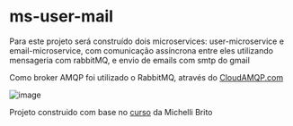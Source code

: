 # ms-user-mail
Para este projeto será construído dois microservices: user-microservice e email-microservice, com comunicação assíncrona entre eles utilizando mensageria com rabbitMQ, e envio de emails com smtp do gmail

Como broker AMQP foi utilizado o RabbitMQ, através do [CloudAMQP.com](https://www.cloudamqp.com/)


![image](https://github.com/user-attachments/assets/ceaf70d8-13e6-495f-89bd-b014d845cdcd)

Projeto construido com base no [curso](https://www.youtube.com/watch?v=ZnECi2gatMs) da Michelli Brito
